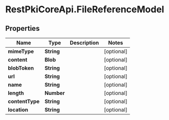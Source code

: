 # RestPkiCoreApi.FileReferenceModel

## Properties
Name | Type | Description | Notes
------------ | ------------- | ------------- | -------------
**mimeType** | **String** |  | [optional] 
**content** | **Blob** |  | [optional] 
**blobToken** | **String** |  | [optional] 
**url** | **String** |  | [optional] 
**name** | **String** |  | [optional] 
**length** | **Number** |  | [optional] 
**contentType** | **String** |  | [optional] 
**location** | **String** |  | [optional] 
